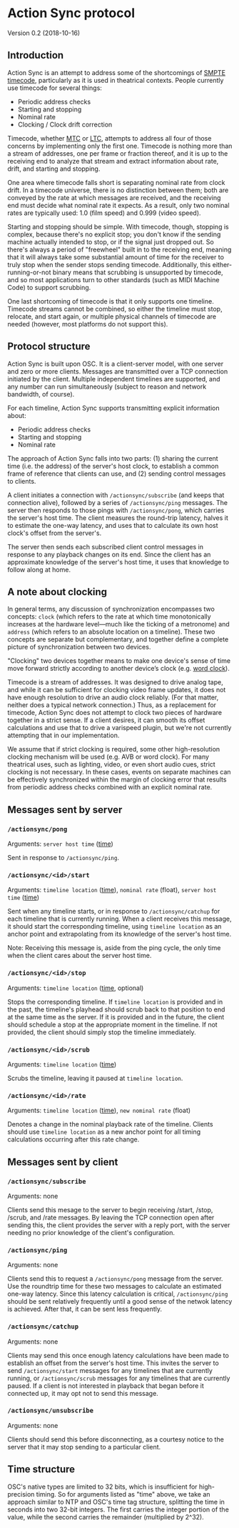 # Action Sync protocol

Version 0.2 (2018-10-16)

## Introduction

Action Sync is an attempt to address some of the shortcomings of [SMPTE timecode](https://en.wikipedia.org/wiki/SMPTE_timecode), particularly as it is used in theatrical contexts. People currently use timecode for several things:

- Periodic address checks
- Starting and stopping
- Nominal rate
- Clocking / Clock drift correction

Timecode, whether [MTC](https://en.wikipedia.org/wiki/MIDI_timecode) or [LTC](https://en.wikipedia.org/wiki/Linear_timecode), attempts to address all four of those concerns by implementing only the first one. Timecode is nothing more than a stream of addresses, one per frame or fraction thereof, and it is up to the receiving end to analyze that stream and extract information about rate, drift, and starting and stopping.

One area where timecode falls short is separating nominal rate from clock drift. In a timecode universe, there is no distinction between them; both are conveyed by the rate at which messages are received, and the receiving end must decide what nominal rate it expects. As a result, only two nominal rates are typically used: 1.0 (film speed) and 0.999 (video speed).

Starting and stopping should be simple. With timecode, though, stopping is complex, because there's no explicit stop; you don't know if the sending machine actually intended to stop, or if the signal just dropped out. So there's always a period of "freewheel" built in to the receiving end, meaning that it will always take some substantial amount of time for the receiver to truly stop when the sender stops sending timecode. Additionally, this either-running-or-not binary means that scrubbing is unsupported by timecode, and so most applications turn to other standards (such as MIDI Machine Code) to support scrubbing.

One last shortcoming of timecode is that it only supports one timeline. Timecode streams cannot be combined, so either the timeline must stop, relocate, and start again, or multiple physical channels of timecode are needed (however, most platforms do not support this).


## Protocol structure

Action Sync is built upon OSC. It is a client-server model, with one server and zero or more clients. Messages are transmitted over a TCP connection initiated by the client. Multiple independent timelines are supported, and any number can run simultaneously (subject to reason and network bandwidth, of course).

For each timeline, Action Sync supports transmitting explicit information about:

- Periodic address checks
- Starting and stopping
- Nominal rate

The approach of Action Sync falls into two parts: (1) sharing the current time (i.e. the address) of the server's host clock, to establish a common frame of reference that clients can use, and (2) sending control messages to clients.

A client initiates a connection with `/actionsync/subscribe` (and keeps that connection alive), followed by a series of `/actionsync/ping` messages. The server then responds to those pings with `/actionsync/pong`, which carries the server's host time. The client measures the round-trip latency, halves it to estimate the one-way latency, and uses that to calculate its own host clock's offset from the server's.

The server then sends each subscribed client control messages in response to any playback changes on its end. Since the client has an approximate knowledge of the server's host time, it uses that knowledge to follow along at home.


## A note about clocking

In general terms, any discussion of synchronization encompasses two concepts: `clock` (which refers to the rate at which time monotonically increases at the hardware level—much like the ticking of a metronome) and `address` (which refers to an absolute location on a timeline). These two concepts are separate but complementary, and together define a complete picture of synchronization between two devices.

"Clocking" two devices together means to make one device's sense of time move forward strictly according to another device’s clock (e.g. [word clock](https://en.wikipedia.org/wiki/Word_clock)).

Timecode is a stream of addresses. It was designed to drive analog tape, and while it can be sufficient for clocking video frame updates, it does not have enough resolution to drive an audio clock reliably. (For that matter, neither does a typical network connection.) Thus, as a replacement for timecode, Action Sync does not attempt to clock two pieces of hardware together in a strict sense. If a client desires, it can smooth its offset calculations and use that to drive a varispeed plugin, but we're not currently attempting that in our implementation.

We assume that if strict clocking is required, some other high-resolution clocking mechanism will be used (e.g. AVB or word clock). For many theatrical uses, such as lighting, video, or even short audio cues, strict clocking is not necessary. In these cases, events on separate machines can be effectively synchronized within the margin of clocking error that results from periodic address checks combined with an explicit nominal rate.

## Messages sent by server

### `/actionsync/pong`

Arguments: `server host time` ([time](#time-def))

Sent in response to `/actionsync/ping`.


### `/actionsync/<id>/start`

Arguments: `timeline location` ([time](#time-def)), `nominal rate` (float), `server host time` ([time](#time-def))

Sent when any timeline starts, or in response to `/actionsync/catchup` for each timeline that is currently running. When a client receives this message, it should start the corresponding timeline, using `timeline location` as an anchor point and extrapolating from its knowledge of the server's host time.

Note: Receiving this message is, aside from the ping cycle, the only time when the client cares about the server host time. 


### `/actionsync/<id>/stop`

Arguments: `timeline location` ([time](#time-def), optional)

Stops the corresponding timeline. If `timeline location` is provided and in the past, the timeline's playhead should scrub back to that position to end at the same time as the server. If it is provided and in the future, the client should schedule a stop at the appropriate moment in the timeline. If not provided, the client should simply stop the timeline immediately.


### `/actionsync/<id>/scrub`

Arguments: `timeline location` ([time](#time-def))

Scrubs the timeline, leaving it paused at `timeline location`.


### `/actionsync/<id>/rate`

Arguments: `timeline location` ([time](#time-def)), `new nominal rate` (float)

Denotes a change in the nominal playback rate of the timeline. Clients should use `timeline location` as a new anchor point for all timing calculations occurring after this rate change.


## Messages sent by client

### `/actionsync/subscribe`

Arguments: none

Clients send this mesage to the server to begin receiving /start, /stop, /scrub, and /rate messages. By leaving the TCP connection open after sending this, the client provides the server with a reply port, with the server needing no prior knowledge of the client's configuration.


### `/actionsync/ping`

Arguments: none

Clients send this to request a `/actionsync/pong` message from the server. Use the roundtrip time for these two messages to calculate an estimated one-way latency. Since this latency calculation is critical, `/actionsync/ping` should be sent relatively frequently until a good sense of the netwok latency is achieved. After that, it can be sent less frequently.


### `/actionsync/catchup`

Arguments: none

Clients may send this once enough latency calculations have been made to establish an offset from the server's host time. This invites the server to send `/actionsync/start` messages for any timelines that are currently running, or `/actionsync/scrub` messages for any timelines that are currently paused. If a client is not interested in playback that began before it connected up, it may opt not to send this message.


### `/actionsync/unsubscribe`

Arguments: none

Clients should send this before disconnecting, as a courtesy notice to the server that it may stop sending to a particular client.


<a name="time-def"></a>

## Time structure

OSC's native types are limited to 32 bits, which is insufficient for high-precision timing. So for arguments listed as "time" above, we take an approach similar to NTP and OSC's time tag structure, splitting the time in seconds into two 32-bit integers. The first carries the integer portion of the value, while the second carries the remainder (multiplied by 2^32).
